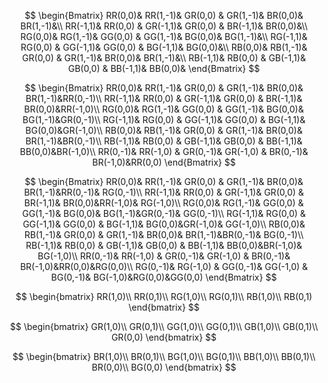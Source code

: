 $$
\begin{Bmatrix}
  RR(0,0)&  RR(1,-1)& GR(0,0)  &  GR(1,-1)&  BR(0,0)& BR(1,-1)&\\
  RR(-1,1)& RR(0,0) &  GR(-1,1)&  GR(0,0) &  BR(-1,1)& BR(0,0)&\\
  RG(0,0)&  RG(1,-1)& GG(0,0)  &  GG(1,-1)&  BG(0,0)& BG(1,-1)&\\
  RG(-1,1)& RG(0,0) &  GG(-1,1)&  GG(0,0) &  BG(-1,1)& BG(0,0)&\\
  RB(0,0)&  RB(1,-1)&  GR(0,0) &  GR(1,-1)&  BR(0,0)& BR(1,-1)&\\
  RB(-1,1)& RB(0,0) &  GB(-1,1)&  GB(0,0) &  BB(-1,1)& BB(0,0)&
\end{Bmatrix}
$$


$$
\begin{Bmatrix}
  RR(0,0)&  RR(1,-1)& GR(0,0)  &  GR(1,-1)&  BR(0,0)& BR(1,-1)&RR(0,-1)\\
  RR(-1,1)& RR(0,0) &  GR(-1,1)&  GR(0,0) &  BR(-1,1)& BR(0,0)&RR(-1,0)\\
  RG(0,0)&  RG(1,-1)& GG(0,0)  &  GG(1,-1)&  BG(0,0)& BG(1,-1)&GR(0,-1)\\
  RG(-1,1)& RG(0,0) &  GG(-1,1)&  GG(0,0) &  BG(-1,1)& BG(0,0)&GR(-1,0)\\
  RB(0,0)&  RB(1,-1)&  GR(0,0) &  GR(1,-1)&  BR(0,0)& BR(1,-1)&BR(0,-1)\\
  RB(-1,1)& RB(0,0) &  GB(-1,1)&  GB(0,0) &  BB(-1,1)& BB(0,0)&BR(-1,0)\\
  RR(0,-1)& RR(-1,0) &  GR(0,-1)&  GR(-1,0) &  BR(0,-1)& BR(-1,0)&RR(0,0)
\end{Bmatrix}
$$

$$
\begin{Bmatrix}
  RR(0,0)&  RR(1,-1)& GR(0,0)  &  GR(1,-1)&  BR(0,0)& BR(1,-1)&RR(0,-1)& RG(0,-1)\\
  RR(-1,1)& RR(0,0) &  GR(-1,1)&  GR(0,0) &  BR(-1,1)& BR(0,0)&RR(-1,0)& RG(-1,0)\\
  RG(0,0)&  RG(1,-1)& GG(0,0)  &  GG(1,-1)&  BG(0,0)& BG(1,-1)&GR(0,-1)& GG(0,-1)\\
  RG(-1,1)& RG(0,0) &  GG(-1,1)&  GG(0,0) &  BG(-1,1)& BG(0,0)&GR(-1,0)& GG(-1,0)\\
  RB(0,0)&  RB(1,-1)&  GR(0,0) &  GR(1,-1)&  BR(0,0)& BR(1,-1)&BR(0,-1)& BG(0,-1)\\
  RB(-1,1)& RB(0,0) &  GB(-1,1)&  GB(0,0) &  BB(-1,1)& BB(0,0)&BR(-1,0)& BG(-1,0)\\
  RR(0,-1)& RR(-1,0) &  GR(0,-1)&  GR(-1,0) &  BR(0,-1)& BR(-1,0)&RR(0,0)&RG(0,0)\\
  RG(0,-1)& RG(-1,0) &  GG(0,-1)&  GG(-1,0) &  BG(0,-1)& BG(-1,0)&RG(0,0)&GG(0,0)
\end{Bmatrix}
$$

$$
\begin{bmatrix}
RR(1,0)\\
RR(0,1)\\
RG(1,0)\\
RG(0,1)\\
RB(1,0)\\
RB(0,1)
\end{bmatrix}
$$

$$
\begin{bmatrix}
GR(1,0)\\
GR(0,1)\\
GG(1,0)\\
GG(0,1)\\
GB(1,0)\\
GB(0,1)\\
GR(0,0)
\end{bmatrix}
$$

$$
\begin{bmatrix}
BR(1,0)\\
BR(0,1)\\
BG(1,0)\\
BG(0,1)\\
BB(1,0)\\
BB(0,1)\\
BR(0,0)\\
BG(0,0)
\end{bmatrix}
$$
